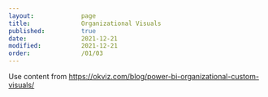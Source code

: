 ```yaml
---
layout:             page
title:              Organizational Visuals
published:          true
date:               2021-12-21
modified:           2021-12-21
order:              /01/03
---
```

<todo assign="daniele">Use content from https://okviz.com/blog/power-bi-organizational-custom-visuals/</todo>